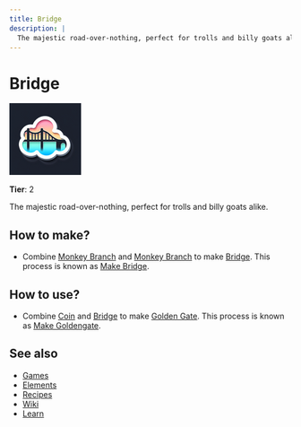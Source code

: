 ```yaml
---
title: Bridge
description: |
  The majestic road-over-nothing, perfect for trolls and billy goats alike.
---
```

# Bridge

![](../images/item.bridge.png)

**Tier**: 2

The majestic road-over-nothing, perfect for trolls and billy goats alike.

## How to make?

* Combine [Monkey Branch](/wiki/elements/monkey-branch) and [Monkey Branch](/wiki/elements/monkey-branch) to make [Bridge](/wiki/elements/bridge). This process is known as [Make Bridge](/wiki/recipes/make-bridge).

## How to use?

* Combine [Coin](/wiki/elements/coin) and [Bridge](/wiki/elements/bridge) to make [Golden Gate](/wiki/elements/golden-gate). This process is known as [Make Goldengate](/wiki/recipes/make-goldengate).

## See also

* [Games](/wiki/games)
* [Elements](/wiki/elements)
* [Recipes](/wiki/recipes)
* [Wiki](/wiki/index)
* [Learn](/learn/index)